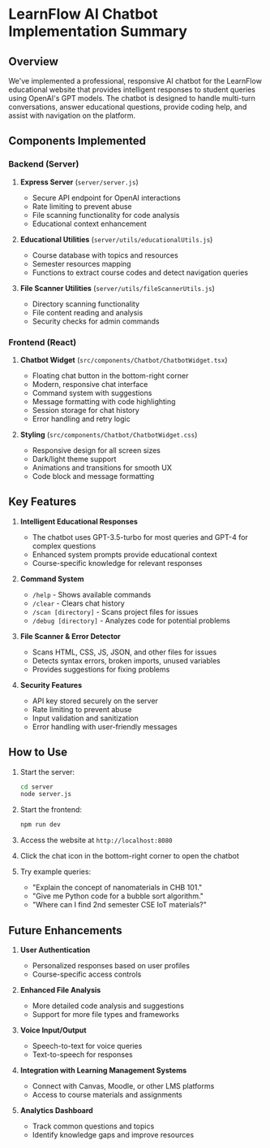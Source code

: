 # LearnFlow AI Chatbot Implementation Summary

## Overview

We've implemented a professional, responsive AI chatbot for the LearnFlow educational website that provides intelligent responses to student queries using OpenAI's GPT models. The chatbot is designed to handle multi-turn conversations, answer educational questions, provide coding help, and assist with navigation on the platform.

## Components Implemented

### Backend (Server)

1. **Express Server** (`server/server.js`)
   - Secure API endpoint for OpenAI interactions
   - Rate limiting to prevent abuse
   - File scanning functionality for code analysis
   - Educational context enhancement

2. **Educational Utilities** (`server/utils/educationalUtils.js`)
   - Course database with topics and resources
   - Semester resources mapping
   - Functions to extract course codes and detect navigation queries

3. **File Scanner Utilities** (`server/utils/fileScannerUtils.js`)
   - Directory scanning functionality
   - File content reading and analysis
   - Security checks for admin commands

### Frontend (React)

1. **Chatbot Widget** (`src/components/Chatbot/ChatbotWidget.tsx`)
   - Floating chat button in the bottom-right corner
   - Modern, responsive chat interface
   - Command system with suggestions
   - Message formatting with code highlighting
   - Session storage for chat history
   - Error handling and retry logic

2. **Styling** (`src/components/Chatbot/ChatbotWidget.css`)
   - Responsive design for all screen sizes
   - Dark/light theme support
   - Animations and transitions for smooth UX
   - Code block and message formatting

## Key Features

1. **Intelligent Educational Responses**
   - The chatbot uses GPT-3.5-turbo for most queries and GPT-4 for complex questions
   - Enhanced system prompts provide educational context
   - Course-specific knowledge for relevant responses

2. **Command System**
   - `/help` - Shows available commands
   - `/clear` - Clears chat history
   - `/scan [directory]` - Scans project files for issues
   - `/debug [directory]` - Analyzes code for potential problems

3. **File Scanner & Error Detector**
   - Scans HTML, CSS, JS, JSON, and other files for issues
   - Detects syntax errors, broken imports, unused variables
   - Provides suggestions for fixing problems

4. **Security Features**
   - API key stored securely on the server
   - Rate limiting to prevent abuse
   - Input validation and sanitization
   - Error handling with user-friendly messages

## How to Use

1. Start the server:
   ```bash
   cd server
   node server.js
   ```

2. Start the frontend:
   ```bash
   npm run dev
   ```

3. Access the website at `http://localhost:8080`

4. Click the chat icon in the bottom-right corner to open the chatbot

5. Try example queries:
   - "Explain the concept of nanomaterials in CHB 101."
   - "Give me Python code for a bubble sort algorithm."
   - "Where can I find 2nd semester CSE IoT materials?"

## Future Enhancements

1. **User Authentication**
   - Personalized responses based on user profiles
   - Course-specific access controls

2. **Enhanced File Analysis**
   - More detailed code analysis and suggestions
   - Support for more file types and frameworks

3. **Voice Input/Output**
   - Speech-to-text for voice queries
   - Text-to-speech for responses

4. **Integration with Learning Management Systems**
   - Connect with Canvas, Moodle, or other LMS platforms
   - Access to course materials and assignments

5. **Analytics Dashboard**
   - Track common questions and topics
   - Identify knowledge gaps and improve resources